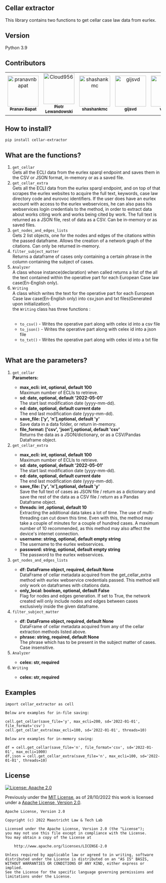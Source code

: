 ## Cellar extractor
This library contains two functions to get cellar case law data from eurlex.

## Version
Python 3.9

## Contributors

<!-- readme: contributors,gijsvd -start -->
<table>
<tr>
    <td align="center">
        <a href="https://github.com/pranavnbapat">
            <img src="https://avatars.githubusercontent.com/u/7271334?v=4" width="100;" alt="pranavnbapat"/>
            <br />
            <sub><b>Pranav Bapat</b></sub>
        </a>
    </td>
    <td align="center">
        <a href="https://github.com/Cloud956">
            <img src="https://avatars.githubusercontent.com/u/24865274?v=4" width="100;" alt="Cloud956"/>
            <br />
            <sub><b>Piotr Lewandowski</b></sub>
        </a>
    </td>
    <td align="center">
        <a href="https://github.com/shashankmc">
            <img src="https://avatars.githubusercontent.com/u/3445114?v=4" width="100;" alt="shashankmc"/>
            <br />
            <sub><b>shashankmc</b></sub>
        </a>
    </td>
    <td align="center">
        <a href="https://github.com/gijsvd">
            <img src="https://avatars.githubusercontent.com/u/31765316?v=4" width="100;" alt="gijsvd"/>
            <br />
            <sub><b>gijsvd</b></sub>
        </a>
    </td>
       <td align="center">
        <a href="https://github.com/venvis">
            <img src="https://avatars.githubusercontent.com/venvis" width="100;" alt="venvis"/>
            <br />
            <sub><b>venvis</b></sub>
        </a>
    </td>
</tr>
</table>
<!-- readme: contributors,gijsvd -end -->

## How to install?
<code>pip install cellar-extractor</code>

## What are the functions?
<ol>
    <li><code>get_cellar</code></li>
    Gets all the ECLI data from the eurlex sparql endpoint and saves them in the CSV or JSON format, in-memory or as a saved file.
    <br>
    <li><code>get_cellar_extra</code></li>
    Gets all the ECLI data from the eurlex sparql endpoint, and on top of that scrapes the eurlex websites to acquire 
    the full text, keywords, case law directory code and eurovoc identifiers. If the user does have an eurlex account with access to the eurlex webservices, he can also 
    pass his webservices login credentials to the method, in order to extract data about works citing work and works 
    being cited by work. The full text is returned as a JSON file, rest of data as a CSV.  Can be in-memory or as saved files.
    <li><code>get_nodes_and_edges_lists</code></li>
    Gets 2 list objects, one for the nodes and edges of the citations within the passed dataframe.
    Allows the creation of a network graph of the citations. Can only be returned in-memory.
    <li><code>filter_subject_matter</code></li>
    Returns a dataframe of cases only containing a certain phrase in the column containing the subject of cases.
    <li><code>Analyzer</code></li>
    A class whose instance(declaration) when called returns a list of the all the text contained within the operative part for each European Case law case(En-English only).
    <li><code>Writing</code></li>
    A class which writes the text for the operative part for each European Case law case(En-English only) into csv,json and txt files(Generated upon initialization).<br>
    the <code>Writing</code> class has three functions : <br><br>
    <ul>
        <li><code>to_csv()</code> - Writes the operative part along with celex id into a csv file</li>
        <li><code>to_json()</code> - Writes the operative part along with celex id into a json file</li>
        <li><code>to_txt()</code> - Writes the operative part along with celex id into a txt file</li>
    </ul>
    <br>
</ol>

## What are the parameters?
<ol>
    <li><code>get_cellar</code></li>
    <strong>Parameters:</strong>
    <ul>
        <li><strong>max_ecli: int, optional, default 100</strong></li>
        Maximum number of ECLIs to retrieve.
        <li><strong>sd: date, optional, default '2022-05-01'</strong></li>
        The start last modification date (yyyy-mm-dd).
        <li><strong>ed: date, optional, default current date</strong></li>
        The end last modification date (yyyy-mm-dd).
        <li><strong>save_file: ['y', 'n'],optional, default 'y'</strong></li>
        Save data in a data folder, or return in-memory.
        <li><strong>file_format: ['csv', 'json'],optional, default 'csv'</strong></li>
        Returns the data as a JSON/dictionary, or as a CSV/Pandas Dataframe object.
    </ul>
    <li><code>get_cellar_extra</code></li>
    <ul> 
        <li><strong>max_ecli: int, optional, default 100</strong></li>
        Maximum number of ECLIs to retrieve.
        <li><strong>sd: date, optional, default '2022-05-01'</strong></li>
        The start last modification date (yyyy-mm-dd).
        <li><strong>ed: date, optional, default current date</strong></li>
        The end last modification date (yyyy-mm-dd).
        <li><strong>save_file: ['y', 'n'],optional, default 'y'</strong></li>
        Save the full text of cases as JSON file / return as a dictionary and save the rest of
        the data as a CSV file / return as a Pandas Dataframe object.
        <li><strong>threads: int ,optional, default 10</strong></li>
        Extracting the additional data takes a lot of time. The use of multi-threading can cut down this time.
        Even with this, the method may take a couple of minutes for a couple of hundred cases. A maximum number
        of 10 recommended, as this method may also affect the device's internet connection.
        <li><strong>username: string, optional, default empty string</strong></li>
        The username to the eurlex webservices.
        <li><strong>password: string, optional, default empty string</strong></li>
        The password to the eurlex webservices.
        <br>
    </ul>
    <li><code>get_nodes_and_edges_lists</code></li>
    <ul>
        <li><strong>df: DataFrame object, required, default None</strong></li>
        DataFrame of cellar metadata acquired from the get_cellar_extra method with eurlex webservice credentials passed.
        This method will only work on dataframes with citations data.
        <li><strong>only_local: boolean, optional, default False</strong></li>
        Flag for nodes and edges generation. If set to True, the network created will only include nodes and edges between 
        cases exclusively inside the given dataframe.
    </ul>
    <li><code>filter_subject_matter</code></li>
    <ul>
        <li><strong>df: DataFrame object, required, default None</strong></li>
        DataFrame of cellar metadata acquired from any of the cellar extraction methods listed above.
        <li><strong>phrase: string, required, default None</strong></li>
        The phrase which has to be present in the subject matter of cases. Case insensitive.
    </ul>
     <li><code>Analyzer</code></li>
    <ul>
        <li><strong>celex: str, required</strong></li>
    </ul>
    <li><code>Writing</code></li>
        <ul>
        <li><strong>celex: str, required</strong></li>
    </ul>
    
</ol>


## Examples
```
import cellar_extractor as cell

Below are examples for in-file saving:

cell.get_cellar(save_file='y', max_ecli=200, sd='2022-01-01', file_format='csv')
cell.get_cellar_extra(max_ecli=100, sd='2022-01-01', threads=10)

Below are examples for in-memory saving:

df = cell.get_cellar(save_file='n', file_format='csv', sd='2022-01-01', max_ecli=1000)
df,json = cell.get_cellar_extra(save_file='n', max_ecli=100, sd='2022-01-01', threads=10)
```


## License
[![License: Apache 2.0](https://img.shields.io/github/license/maastrichtlawtech/extraction_libraries)](https://opensource.org/licenses/Apache-2.0)

Previously under the [MIT License](https://opensource.org/licenses/MIT), as of 28/10/2022 this work is licensed under a [Apache License, Version 2.0](https://opensource.org/licenses/Apache-2.0).
```
Apache License, Version 2.0

Copyright (c) 2022 Maastricht Law & Tech Lab

Licensed under the Apache License, Version 2.0 (the "License");
you may not use this file except in compliance with the License.
You may obtain a copy of the License at
    
    http://www.apache.org/licenses/LICENSE-2.0

Unless required by applicable law or agreed to in writing, software
distributed under the License is distributed on an "AS IS" BASIS,
WITHOUT WARRANTIES OR CONDITIONS OF ANY KIND, either express or implied.
See the License for the specific language governing permissions and
limitations under the License.
```
